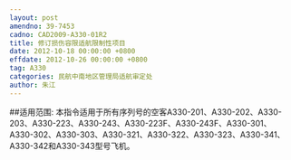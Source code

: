```yaml
---
layout: post
amendno: 39-7453
cadno: CAD2009-A330-01R2
title: 修订损伤容限适航限制性项目
date: 2012-10-18 00:00:00 +0800
effdate: 2012-10-26 00:00:00 +0800
tag: A330
categories: 民航中南地区管理局适航审定处
author: 朱江
---
```


##适用范围:
本指令适用于所有序列号的空客A330-201、A330-202、A330-203、A330-223、A330-243、A330-223F、A330-243F、A330-301、A330-302、A330-303、A330-321、A330-322、A330-323、A330-341、A330-342和A330-343型号飞机。

